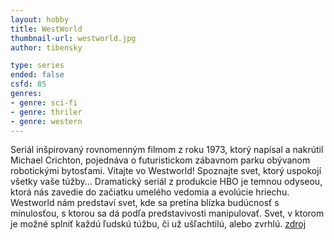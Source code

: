 ```yaml
---
layout: hobby
title: WestWorld
thumbnail-url: westworld.jpg
author: tibensky

type: series
ended: false
csfd: 85
genres:
- genre: sci-fi
- genre: thriler
- genre: western
---
```

Seriál inšpirovaný rovnomenným filmom z roku 1973, ktorý napísal a nakrútil Michael Crichton, pojednáva o futuristickom zábavnom parku obývanom robotickými bytosťami. Vitajte vo Westworld! Spoznajte svet, ktorý uspokojí všetky vaše túžby... Dramatický seriál z produkcie HBO je temnou odyseou, ktorá nás zavedie do začiatku umelého vedomia a evolúcie hriechu. Westworld nám predstaví svet, kde sa pretína blízka budúcnosť s minulosťou, s ktorou sa dá podľa predstavivosti manipulovať. Svet, v ktorom je možné splniť každú ľudskú túžbu, či už ušľachtilú, alebo zvrhlú. [zdroj](http://www.csfd.cz/film/395723-westworld/prehled/)